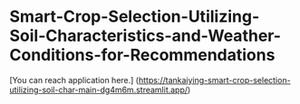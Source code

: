 # Smart-Crop-Selection-Utilizing-Soil-Characteristics-and-Weather-Conditions-for-Recommendations
[You can reach application here.] (https://tankaiying-smart-crop-selection-utilizing-soil-char-main-dg4m6m.streamlit.app/)
